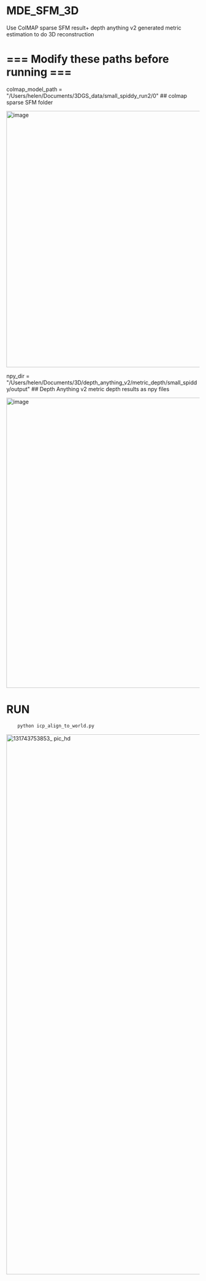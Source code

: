# MDE_SFM_3D
Use ColMAP sparse SFM result+ depth anything v2 generated metric estimation to do 3D reconstruction

# === Modify these paths before running ===
colmap_model_path = "/Users/helen/Documents/3DGS_data/small_spiddy_run2/0" ## colmap sparse SFM folder

<img width="667" alt="image" src="https://github.com/user-attachments/assets/157785c7-4694-46c5-8ef7-cc1a29561d16" />

npy_dir = "/Users/helen/Documents/3D/depth_anything_v2/metric_depth/small_spiddy/output" ## Depth Anything v2 metric depth results as npy files

<img width="755" alt="image" src="https://github.com/user-attachments/assets/77287715-42ff-4e15-8062-3bc144f8ffc8" />

# RUN
```bash
    python icp_align_to_world.py
```

<img width="1405" alt="131743753853_ pic_hd" src="https://github.com/user-attachments/assets/f02314ce-d6e9-40f5-ab76-ba331f9932b6" />
